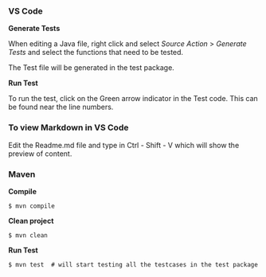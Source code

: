 ### VS Code
**Generate Tests**

When editing a Java file, right click and select *Source Action* > *Generate Tests* and select the functions that need to be tested.

The Test file will be generated in the test package.

**Run Test**

To run the test, click on the Green arrow indicator in the Test code. This can be found near the line numbers.

### To view Markdown in VS Code
Edit the Readme.md file and type in Ctrl - Shift - V which will show the preview of content.

### Maven
**Compile**

    $ mvn compile

**Clean project**

    $ mvn clean

**Run Test**

    $ mvn test  # will start testing all the testcases in the test package

